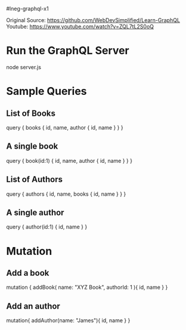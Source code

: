 #lneg-graphql-x1

Original Source: https://github.com/WebDevSimplified/Learn-GraphQL
Youtube: https://www.youtube.com/watch?v=ZQL7tL2S0oQ

Run the GraphQL Server
======================
node server.js

Sample Queries
==============

List of Books
-------------
query {
  books {
    id,
    name,
    author {
      id,
      name
    }
  }
}

A single book
-------------
query {
  book(id:1) {
    id,
    name,
    author {
      id,
      name
    }
  }
}

List of Authors
---------------
query {
  authors {
    id,
    name,
    books {
      id,
      name
    }
  }
}

A single author
---------------
query {
  author(id:1) {
    id,
    name
  }
}

Mutation
========

Add a book
----------
mutation {
  addBook(
    name: "XYZ Book",
    authorId: 1
  ){
    id,
    name
  }
}

Add an author
-------------
mutation{
  addAuthor(name: "James"){
    id,
    name
  }
}